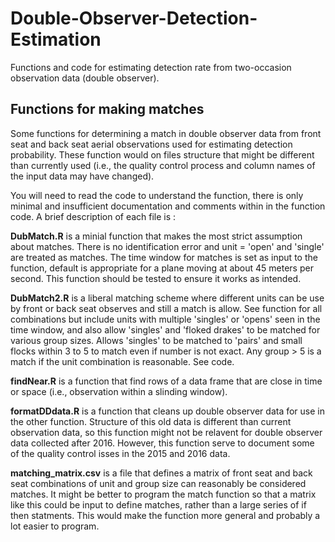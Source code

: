 # Double-Observer-Detection-Estimation
Functions and code for estimating detection rate from two-occasion observation data (double observer).  

## Functions for making matches
Some functions for determining a match in double observer data from front seat and back seat aerial observations used for estimating detection probability. These function would on files structure that might be different than currently used (i.e., the quality control process and column names of the input data may have changed).

You will need to read the code to understand the function, there is only minimal and insufficient documentation and comments within in the function code. A brief description of each file is :

**DubMatch.R** is a minial function that makes the most strict assumption about matches. There is no identification error and unit = 'open' and 'single' are treated as matches. The time window for matches is set as input to the function, default is appropriate for a plane moving at about 45 meters per second. This function should be tested to ensure it works as intended.

**DubMatch2.R** is a liberal matching scheme where different units can be use by front or back seat observes and still a match is allow. See function for all combinations but include units with multiple 'singles' or 'opens' seen in the time window, and also allow 'singles' and 'floked drakes' to be matched for various group sizes. Allows 'singles' to be matched to 'pairs' and small flocks within 3 to 5 to match even if number is not exact. Any group > 5 is a match if the unit combination is reasonable. See code.

**findNear.R** is a function that find rows of a data frame that are close in time or space (i.e., observation within a slinding window).

**formatDDdata.R** is a function that cleans up double observer data for use in the other function. Structure of this old data is different than current observation data, so this function might not be relavent for double observer data collected after 2016. However, this function serve to document some of the quality control isses in the 2015 and 2016 data.

**matching_matrix.csv** is a file that defines a matrix of front seat and back seat combinations of unit and group size can reasonably be considered matches. It might be better to program the match function so that a matrix like this could be input to define matches, rather than a large series of if then statments. This would make the function more general and probably a lot easier to program.
